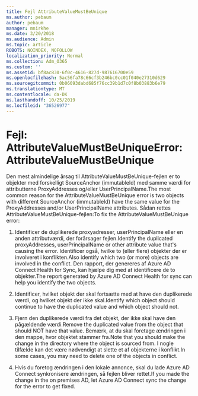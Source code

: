```yaml
---
title: Fejl AttributeValueMustBeUnique
ms.author: pebaum
author: pebaum
manager: mnirkhe
ms.date: 3/20/2018
ms.audience: Admin
ms.topic: article
ROBOTS: NOINDEX, NOFOLLOW
localization_priority: Normal
ms.collection: Adm_O365
ms.custom: ''
ms.assetid: bf8ac830-6f0c-4616-827d-987616700e59
ms.openlocfilehash: 5ac56fa78c66cf3b246bc0cc01f040e27310d629
ms.sourcegitcommit: 0b06093dabd685f76cc39b1d7c0f8b03883b6e79
ms.translationtype: MT
ms.contentlocale: da-DK
ms.lasthandoff: 10/25/2019
ms.locfileid: "36526977"
---
```

# <a name="error-attributevaluemustbeunique"></a><span data-ttu-id="56418-102">Fejl: AttributeValueMustBeUnique</span><span class="sxs-lookup"><span data-stu-id="56418-102">Error: AttributeValueMustBeUnique</span></span>

<span data-ttu-id="56418-103">Den mest almindelige årsag til AttributeValueMustBeUnique-fejlen er to objekter med forskelligt SourceAnchor (immutableId) med samme værdi for attributterne ProxyAddresses og/eller UserPrincipalName.</span><span class="sxs-lookup"><span data-stu-id="56418-103">The most common reason for the AttributeValueMustBeUnique error is two objects with different SourceAnchor (immutableId) have the same value for the ProxyAddresses and/or UserPrincipalName attributes.</span></span> <span data-ttu-id="56418-104">Sådan rettes AttributeValueMustBeUnique-fejlen:</span><span class="sxs-lookup"><span data-stu-id="56418-104">To fix the AttributeValueMustBeUnique error:</span></span>
  
1. <span data-ttu-id="56418-105">Identificer de duplikerede proxyadresser, userPrincipalName eller en anden attributværdi, der forårsager fejlen.</span><span class="sxs-lookup"><span data-stu-id="56418-105">Identify the duplicated proxyAddresses, userPrincipalName or other attribute value that's causing the error.</span></span> <span data-ttu-id="56418-106">Identificer også, hvilke to (eller flere) objekter der er involveret i konflikten.</span><span class="sxs-lookup"><span data-stu-id="56418-106">Also identify which two (or more) objects are involved in the conflict.</span></span> <span data-ttu-id="56418-107">Den rapport, der genereres af Azure AD Connect Health for Sync, kan hjælpe dig med at identificere de to objekter.</span><span class="sxs-lookup"><span data-stu-id="56418-107">The report generated by Azure AD Connect Health for sync can help you identify the two objects.</span></span>
    
2. <span data-ttu-id="56418-108">Identificer, hvilket objekt der skal fortsætte med at have den duplikerede værdi, og hvilket objekt der ikke skal.</span><span class="sxs-lookup"><span data-stu-id="56418-108">Identify which object should continue to have the duplicated value and which object should not.</span></span>
    
3. <span data-ttu-id="56418-109">Fjern den duplikerede værdi fra det objekt, der ikke skal have den pågældende værdi.</span><span class="sxs-lookup"><span data-stu-id="56418-109">Remove the duplicated value from the object that should NOT have that value.</span></span> <span data-ttu-id="56418-110">Bemærk, at du skal foretage ændringen i den mappe, hvor objektet stammer fra.</span><span class="sxs-lookup"><span data-stu-id="56418-110">Note that you should make the change in the directory where the object is sourced from.</span></span> <span data-ttu-id="56418-111">I nogle tilfælde kan det være nødvendigt at slette et af objekterne i konflikt.</span><span class="sxs-lookup"><span data-stu-id="56418-111">In some cases, you may need to delete one of the objects in conflict.</span></span>
    
4. <span data-ttu-id="56418-112">Hvis du foretog ændringen i den lokale annonce, skal du lade Azure AD Connect synkronisere ændringen, så fejlen bliver rettet.</span><span class="sxs-lookup"><span data-stu-id="56418-112">If you made the change in the on premises AD, let Azure AD Connect sync the change for the error to get fixed.</span></span>
    

